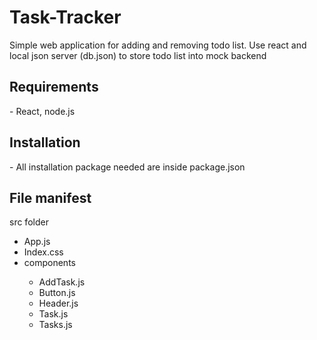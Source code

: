 # Task-Tracker
Simple web application for adding and removing todo list.
Use react and local json server (db.json) to store todo list into mock backend

<h2>Requirements</h2>
- React, node.js

<h2>Installation</h2>
- All installation package needed are inside package.json

<h2>File manifest</h2>
src folder
<ul>
  <li>App.js</li>
  <li>Index.css</li>
  <li>components</li>
  <ul>
    <li>AddTask.js</li>
    <li>Button.js</li>
    <li>Header.js</li>
    <li>Task.js</li>
    <li>Tasks.js</li>
  </ul>

